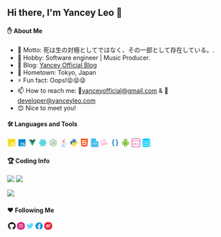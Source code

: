 ## Hi there, I'm Yancey Leo 👋

<!--
**YanceyOfficial/YanceyOfficial** is a ✨ _special_ ✨ repository because its `README.md` (this file) appears on your GitHub profile.

Here are some ideas to get you started:

- 🔭 I’m currently working on ...
- 🌱 I’m currently learning ...
- 👯 I’m looking to collaborate on ...
- 🔭 I'm currently working on ...
- 🤔 I’m looking for help with ...
- 💬 Ask me about ...
- 📫 How to reach me: ...
- 😄 Pronouns: ...
- ⚡ Fun fact: ...
-->

#### :raised_hand: About Me

- 🌟 Motto: 死は生の対極としてではなく、その一部として存在している。.
- 🌱 Hobby: Software engineer | Music Producer.
- 🤟 Blog: [Yancey Official Blog](https://www.yanceyleo.com)
- 🏡 Hometown: Tokyo, Japan
- ⚡ Fun fact: Oops!😝😝😝
- 📫 How to reach me: 💌yanceyofficial@gmail.com & 💌developer@yanceyleo.com
- 😊 Nice to meet you!

#### 🛠 Languages and Tools

<p>
  <code><img height="20" src="./assets/JavaScript.png"></code>
  <code><img height="20" src="./assets/typescript.png"></code>
  <code><img height="20" src="./assets/Vue.png"></code>
  <code><img height="20" src="./assets/react.png"></code>
  <code><img height="20" src="./assets/nodejs.png"></code>
  <code><img height="20" src="./assets/java.png"></code>
  <code><img height="20" src="./assets/python.png"></code>
  <code><img height="20" src="./assets/html.png"></code>
  <code><img height="20" src="./assets/css.png"></code>
  <code><img height="20" src="./assets/scss.png"></code>
  <code><img height="20" src="./assets/less.png"></code>
  <code><img height="20" src="./assets/android.png"></code>
  <code><img height="20" src="./assets/c.png"></code>
  <code><img height="20" src="./assets/sql.png"></code>
</p>
  
#### :trophy: Coding Info

<p>
  <img height="186em" src="https://github-readme-stats.anuraghazra1.vercel.app/api?username=YanceyOfficial&count_private=true&show_icons=true&include_all_commits=true&theme=gruvbox"/>
  <img height="186em" src="https://github-readme-stats.anuraghazra1.vercel.app/api/top-langs/?username=YanceyOfficial&hide=css,html,scss,less,stylus&langs_count=10&layout=compact&theme=gruvbox"/>
</p>

<p>
  <img height="286em" src="https://activity-graph.herokuapp.com/graph?username=YanceyOfficial&theme=xcode"/>
</p>

#### :hearts: Following Me

<a href="https://github.com/YanceyOfficial">
  <img align="left" alt="YanceyOfficial | GitHub" width="21px" height="20" src="./assets/github.svg" /></a>
<a href="https://www.instagram.com">
  <img align="left" alt="YanceyOfficial | Instagram" width="21px" height="20" src="./assets/instagram.svg" /></a>
<a href="https://twitter.com/YanceyOfficial">
  <img align="left" alt="YanceyOfficial | Twitter" width="21px" height="20" src="./assets/twitter.svg" /></a>
<a href="https://www.facebook.com">
  <img align="left" alt="YanceyOfficial | Weibo" width="21px" height="20" src="./assets/facebook.svg" /></a>
<a href="https://weibo.com">
  <img align="left" alt="YanceyOfficial | Weibo" width="21px" height="20" src="./assets/weibo.svg" /></a>
